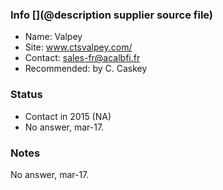 ### Info [](@description supplier source file)

* Name: Valpey
* Site: www.ctsvalpey.com/
* Contact: sales-fr@acalbfi.fr
* Recommended: by C. Caskey

### Status

* Contact in 2015 (NA)
* No answer, mar-17.

### Notes
 
No answer, mar-17.
